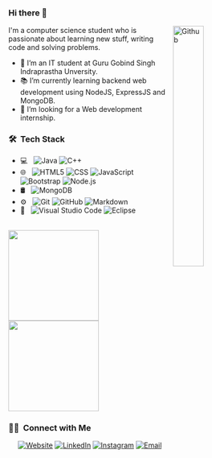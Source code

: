 ### Hi there 👋

<img width="35%" align="right" alt="Github" src="https://user-images.githubusercontent.com/48678280/88862734-4903af80-d201-11ea-968b-9c939d88a37c.gif" />

I'm a computer science student who is passionate about learning new stuff, writing code and solving problems.

- 🔭 I’m an IT student at Guru Gobind Singh Indraprastha Unversity.
- 📚 I’m currently learning  backend web development using NodeJS, ExpressJS and MongoDB.
- 👯 I’m looking for a Web development internship. 

<h3> 🛠 &nbsp;Tech Stack</h3>

- 💻 &nbsp;
  ![Java](https://img.shields.io/badge/-Java-333333?style=flat&logo=Java&logoColor=007396)
  ![C++](https://img.shields.io/badge/-C++-333333?style=flat&logo=C%2B%2B&logoColor=00599C)
- 🌐 &nbsp;
  ![HTML5](https://img.shields.io/badge/-HTML5-333333?style=flat&logo=HTML5)
  ![CSS](https://img.shields.io/badge/-CSS-333333?style=flat&logo=CSS3&logoColor=1572B6)
  ![JavaScript](https://img.shields.io/badge/-JavaScript-333333?style=flat&logo=javascript)
  ![Bootstrap](https://img.shields.io/badge/-Bootstrap-333333?style=flat&logo=bootstrap&logoColor=563D7C)
  ![Node.js](https://img.shields.io/badge/-Node.js-333333?style=flat&logo=node.js)
- 🛢 &nbsp;
  ![MongoDB](https://img.shields.io/badge/-MongoDB-333333?style=flat&logo=mongodb)
- ⚙️ &nbsp;
  ![Git](https://img.shields.io/badge/-Git-333333?style=flat&logo=git)
  ![GitHub](https://img.shields.io/badge/-GitHub-333333?style=flat&logo=github)
  ![Markdown](https://img.shields.io/badge/-Markdown-333333?style=flat&logo=markdown)
- 🔧 &nbsp;
  ![Visual Studio Code](https://img.shields.io/badge/-Visual%20Studio%20Code-333333?style=flat&logo=visual-studio-code&logoColor=007ACC)
  ![Eclipse](https://img.shields.io/badge/-Eclipse-333333?style=flat&logo=eclipse-ide&logoColor=2C2255)

<br/>

<a href="https://github.com/AVS1508">
  <img height="180em" src="https://github-readme-stats.vercel.app/api?username=ridsuteri&theme=buefy&show_icons=true" />
  <img height="180em" src="https://github-readme-stats.vercel.app/api/top-langs/?username=ridsuteri&theme=buefy&layout=compact" />
</a>

<br/>

<h3> 🤝🏻 &nbsp;Connect with Me </h3>

<p align="center">
<a href="https://ridsuteri.netlify.app/"><img alt="Website" src="https://img.shields.io/badge/Website-ridsuteri.netlify.app-blue?style=flat-square&logo=google-chrome"></a>
<a href="https://www.linkedin.com/in/riddhi-suteri/"><img alt="LinkedIn" src="https://img.shields.io/badge/LinkedIn-Riddhi%20Suteri-blue?style=flat-square&logo=linkedin"></a>
<a href="https://www.instagram.com/ridsuteri/"><img alt="Instagram" src="https://img.shields.io/badge/Instagram-ridsuteri-blue?style=flat-square&logo=instagram"></a>
<a href="mailto:ridsuteri@gmail.com"><img alt="Email" src="https://img.shields.io/badge/Email-ridsuteri@gmail.com-blue?style=flat-square&logo=gmail"></a>
</p>
